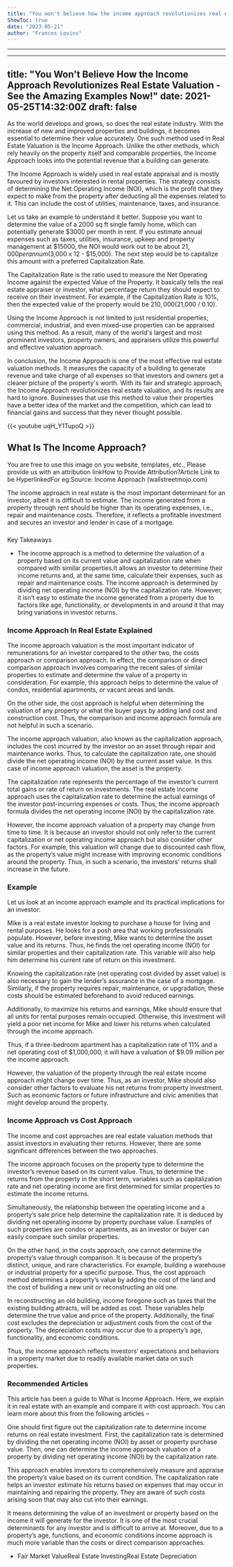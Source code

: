 ```yaml
---
title: "You won't believe how the income approach revolutionizes real estate valuation - see the amazing examples now!"
ShowToc: true 
date: "2023-05-21"
author: "Frances Lovins"
---
```

*****
---
title: "You Won't Believe How the Income Approach Revolutionizes Real Estate Valuation - See the Amazing Examples Now!"
date: 2021-05-25T14:32:00Z
draft: false
---

As the world develops and grows, so does the real estate industry. With the increase of new and improved properties and buildings, it becomes essential to determine their value accurately. One such method used in Real Estate Valuation is the Income Approach. Unlike the other methods, which rely heavily on the property itself and comparable properties, the Income Approach looks into the potential revenue that a building can generate.

The Income Approach is widely used in real estate appraisal and is mostly favoured by investors interested in rental properties. The strategy consists of determining the Net Operating Income (NOI), which is the profit that they expect to make from the property after deducting all the expenses related to it. This can include the cost of utilities, maintenance, taxes, and insurance.

Let us take an example to understand it better. Suppose you want to determine the value of a 2000 sq ft single family home, which can potentially generate $3000 per month in rent. If you estimate annual expenses such as taxes, utilities, insurance, upkeep and property management at $15000, the NOI would work out to be about $21,000 per annum ($3,000 x 12 - $15,000). The next step would be to capitalize this amount with a preferred Capitalization Rate. 

The Capitalization Rate is the ratio used to measure the Net Operating Income against the expected Value of the Property. It basically tells the real estate appraiser or investor, what percentage return they should expect to receive on their investment. For example, if the Capitalization Rate is 10%, then the expected value of the property would be $210,000 ($21,000 / 0.10). 

Using the Income Approach is not limited to just residential properties; commercial, industrial, and even mixed-use properties can be appraised using this method. As a result, many of the world's largest and most prominent investors, property owners, and appraisers utilize this powerful and effective valuation approach.

In conclusion, the Income Approach is one of the most effective real estate valuation methods. It measures the capacity of a building to generate revenue and take charge of all expenses so that investors and owners get a clearer picture of the property's worth. With its fair and strategic approach, the Income Approach revolutionizes real estate valuation, and its results are hard to ignore. Businesses that use this method to value their properties have a better idea of the market and the competition, which can lead to financial gains and success that they never thought possible.

{{< youtube uqH_Y1TupoQ >}} 



## What Is The Income Approach?
 
 You are free to use this image on you website, templates, etc.,  Please provide us with an attribution linkHow to Provide Attribution?Article Link to be HyperlinkedFor eg:Source: Income Approach (wallstreetmojo.com) 
 
The income approach in real estate is the most important determinant for an investor, albeit it is difficult to estimate. The income generated from a property through rent should be higher than its operating expenses, i.e., repair and maintenance costs. Therefore, it reflects a profitable investment and secures an investor and lender in case of a mortgage.
 

 
### 
Key Takeaways

 
- The income approach is a method to determine the valuation of a property based on its current value and capitalization rate when compared with similar properties.It allows an investor to determine their income returns and, at the same time, calculate their expenses, such as repair and maintenance costs. The income approach is determined by dividing net operating income (NOI) by the capitalization rate. However, it isn’t easy to estimate the income generated from a property due to factors like age, functionality, or developments in and around it that may bring variations in investor returns.

 
### Income Approach In Real Estate Explained 
 
The income approach valuation is the most important indicator of remunerations for an investor compared to the other two, the costs approach or comparison approach. In effect, the comparison or direct comparison approach involves comparing the recent sales of similar properties to estimate and determine the value of a property in consideration. For example, this approach helps to determine the value of condos, residential apartments, or vacant areas and lands.
 
On the other side, the cost approach is helpful when determining the valuation of any property or what the buyer pays by adding land cost and construction cost. Thus, the comparison and income approach formula are not helpful in such a scenario. 
 
The income approach valuation, also known as the capitalization approach, includes the cost incurred by the investor on an asset through repair and maintenance works. Thus, to calculate the capitalization rate, one should divide the net operating income (NOI) by the current asset value. In this case of income approach valuation, the asset is the property. 
 
The capitalization rate represents the percentage of the investor’s current total gains or rate of return on investments. The real estate income approach uses the capitalization rate to determine the actual earnings of the investor post-incurring expenses or costs. Thus, the income approach formula divides the net operating income (NOI) by the capitalization rate.
 
However, the income approach valuation of a property may change from time to time. It is because an investor should not only refer to the current capitalization or net operating income approach but also consider other factors. For example, this valuation will change due to discounted cash flow, as the property’s value might increase with improving economic conditions around the property. Thus, in such a scenario, the investors’ returns shall increase in the future. 
 
### Example 
 
Let us look at an income approach example and its practical implications for an investor: 
 
Mike is a real estate investor looking to purchase a house for living and rental purposes. He looks for a posh area that working professionals populate. However, before investing, Mike wants to determine the asset value and its returns. Thus, he finds the net operating income (NOI) for similar properties and their capitalization rate. This variable will also help him determine his current rate of return on this investment.
 
Knowing the capitalization rate (net operating cost divided by asset value) is also necessary to gain the lender’s assurance in the case of a mortgage. Similarly, if the property requires repair, maintenance, or upgradation, these costs should be estimated beforehand to avoid reduced earnings.
 
Additionally, to maximize his returns and earnings, Mike should ensure that all units for rental purposes remain occupied. Otherwise, this investment will yield a poor net income for Mike and lower his returns when calculated through the income approach. 
 
Thus, if a three-bedroom apartment has a capitalization rate of 11% and a net operating cost of $1,000,000, it will have a valuation of $9.09 million per the income approach. 
 
However, the valuation of the property through the real estate income approach might change over time. Thus, as an investor, Mike should also consider other factors to evaluate his net returns from property investment. Such as economic factors or future infrastructure and civic amenities that might develop around the property. 
 
### Income Approach vs Cost Approach
 
The income and cost approaches are real estate valuation methods that assist investors in evaluating their returns. However, there are some significant differences between the two approaches. 
 
The income approach focuses on the property type to determine the investor’s revenue based on its current value. Thus, to determine the returns from the property in the short term, variables such as capitalization rate and net operating income are first determined for similar properties to estimate the income returns.
 
Simultaneously, the relationship between the operating income and a property’s sale price help determine the capitalization rate. It is deduced by dividing net operating income by property purchase value. Examples of such properties are condos or apartments, as an investor or buyer can easily compare such similar properties.
 
On the other hand, in the costs approach, one cannot determine the property’s value through comparison. It is because of the property’s distinct, unique, and rare characteristics. For example, building a warehouse or industrial property for a specific purpose. Thus, the cost approach method determines a property’s value by adding the cost of the land and the cost of building a new unit or reconstructing an old one.
 
In reconstructing an old building, income foregone such as taxes that the existing building attracts, will be added as cost. These variables help determine the true value and price of the property. Additionally, the final cost excludes the depreciation or adjustment costs from the cost of the property. The depreciation costs may occur due to a property’s age, functionality, and economic conditions.  
 
Thus, the income approach reflects investors’ expectations and behaviors in a property market due to readily available market data on such properties. 
 
### Recommended Articles
 
This article has been a guide to What is Income Approach. Here, we explain it in real estate with an example and compare it with cost approach. You can learn more about this from the following articles –
 
One should first figure out the capitalization rate to determine income returns on real estate investment. First, the capitalization rate is determined by dividing the net operating income (NOI) by asset or property purchase value. Then, one can determine the income approach valuation of a property by dividing net operating income (NOI) by the capitalization rate.
 
This approach enables investors to comprehensively measure and appraise the property’s value based on its current condition. The capitalization rate helps an investor estimate his returns based on expenses that may occur in maintaining and repairing the property. They are aware of such costs arising soon that may also cut into their earnings.
 
It means determining the value of an investment or property based on the income it will generate for the investor. It is one of the most crucial determinants for any investor and is difficult to arrive at. Moreover, due to a property’s age, functions, and economic conditions income approach is much more variable than the costs or direct comparison approaches.
 
- Fair Market ValueReal Estate InvestingReal Estate Depreciation




